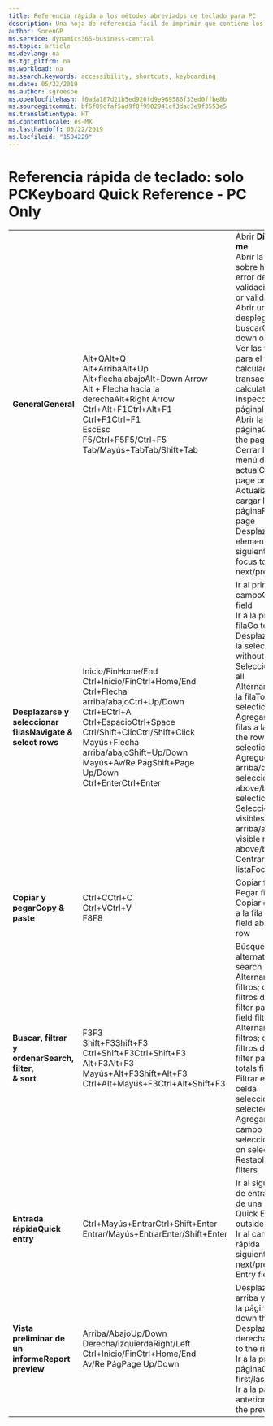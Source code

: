 ```yaml
---
title: Referencia rápida a los métodos abreviados de teclado para PC
description: Una hoja de referencia fácil de imprimir que contiene los métodos abreviados de teclado más populares para usuarios de PC.
author: SorenGP
ms.service: dynamics365-business-central
ms.topic: article
ms.devlang: na
ms.tgt_pltfrm: na
ms.workload: na
ms.search.keywords: accessibility, shortcuts, keyboarding
ms.date: 05/22/2019
ms.author: sgroespe
ms.openlocfilehash: f0ada187d21b5ed920fd9e969586f33ed0ffbe8b
ms.sourcegitcommit: bf5f89dfaf5ad9f8f9902941cf3dac3e9f3553e5
ms.translationtype: HT
ms.contentlocale: es-MX
ms.lasthandoff: 05/22/2019
ms.locfileid: "1594229"
---
```

# <a name="keyboard-quick-reference---pc-only"></a><span data-ttu-id="9978e-103">Referencia rápida de teclado: solo PC</span><span class="sxs-lookup"><span data-stu-id="9978e-103">Keyboard Quick Reference - PC Only</span></span>

||||  
|----------------|-----------|----------------|
|<span data-ttu-id="9978e-104">**General**</span><span class="sxs-lookup"><span data-stu-id="9978e-104">**General**</span></span>|<span data-ttu-id="9978e-105">Alt+Q</span><span class="sxs-lookup"><span data-stu-id="9978e-105">Alt+Q</span></span><br /><span data-ttu-id="9978e-106">Alt+Arriba</span><span class="sxs-lookup"><span data-stu-id="9978e-106">Alt+Up</span></span><br /><span data-ttu-id="9978e-107">Alt+flecha abajo</span><span class="sxs-lookup"><span data-stu-id="9978e-107">Alt+Down Arrow</span></span><br /><span data-ttu-id="9978e-108">Alt + Flecha hacia la derecha</span><span class="sxs-lookup"><span data-stu-id="9978e-108">Alt+Right Arrow</span></span><br /><span data-ttu-id="9978e-109">Ctrl+Alt+F1</span><span class="sxs-lookup"><span data-stu-id="9978e-109">Ctrl+Alt+F1</span></span><br /><span data-ttu-id="9978e-110">Ctrl+F1</span><span class="sxs-lookup"><span data-stu-id="9978e-110">Ctrl+F1</span></span><br /><span data-ttu-id="9978e-111">Esc</span><span class="sxs-lookup"><span data-stu-id="9978e-111">Esc</span></span><br /><span data-ttu-id="9978e-112">F5/Ctrl+F5</span><span class="sxs-lookup"><span data-stu-id="9978e-112">F5/Ctrl+F5</span></span><br /><span data-ttu-id="9978e-113">Tab/Mayús+Tab</span><span class="sxs-lookup"><span data-stu-id="9978e-113">Tab/Shift+Tab</span></span><br />|<span data-ttu-id="9978e-114">Abrir **Dígame**</span><span class="sxs-lookup"><span data-stu-id="9978e-114">Open **Tell me**</span></span><br /><span data-ttu-id="9978e-115">Abrir la información sobre herramientas o el error de validación</span><span class="sxs-lookup"><span data-stu-id="9978e-115">Open tooltip or validation error</span></span><br /><span data-ttu-id="9978e-116">Abrir un menú desplegable o buscar</span><span class="sxs-lookup"><span data-stu-id="9978e-116">Open a drop-down or look up</span></span><br /><span data-ttu-id="9978e-117">Ver las transacciones para el valor calculado</span><span class="sxs-lookup"><span data-stu-id="9978e-117">See the transactions for calculated value</span></span><br /><span data-ttu-id="9978e-118">Inspeccionar la página</span><span class="sxs-lookup"><span data-stu-id="9978e-118">Inspect the page</span></span><br /><span data-ttu-id="9978e-119">Abrir la ayuda de la página</span><span class="sxs-lookup"><span data-stu-id="9978e-119">Open help for the page</span></span><br /><span data-ttu-id="9978e-120">Cerrar la página o menú desplegable actual</span><span class="sxs-lookup"><span data-stu-id="9978e-120">Close the current page or drop-down</span></span><br /><span data-ttu-id="9978e-121">Actualizar o volver a cargar la página</span><span class="sxs-lookup"><span data-stu-id="9978e-121">Refresh/reload page</span></span><br /><span data-ttu-id="9978e-122">Desplazar el enfoque al elemento siguiente/anterior</span><span class="sxs-lookup"><span data-stu-id="9978e-122">Move focus to the next/previous element</span></span>|
|<span data-ttu-id="9978e-123">**Desplazarse y <br />seleccionar filas**</span><span class="sxs-lookup"><span data-stu-id="9978e-123">**Navigate &<br />select rows**</span></span>| <span data-ttu-id="9978e-124">Inicio/Fin</span><span class="sxs-lookup"><span data-stu-id="9978e-124">Home/End</span></span><br /><span data-ttu-id="9978e-125">Ctrl+Inicio/Fin</span><span class="sxs-lookup"><span data-stu-id="9978e-125">Ctrl+Home/End</span></span> <br /><span data-ttu-id="9978e-126">Ctrl+Flecha arriba/abajo</span><span class="sxs-lookup"><span data-stu-id="9978e-126">Ctrl+Up/Down</span></span><br /><span data-ttu-id="9978e-127">Ctrl+E</span><span class="sxs-lookup"><span data-stu-id="9978e-127">Ctrl+A</span></span> <br /><span data-ttu-id="9978e-128">Ctrl+Espacio</span><span class="sxs-lookup"><span data-stu-id="9978e-128">Ctrl+Space</span></span><br /><span data-ttu-id="9978e-129">Ctrl/Shift+Clic</span><span class="sxs-lookup"><span data-stu-id="9978e-129">Ctrl/Shift+Click</span></span><br /><span data-ttu-id="9978e-130">Mayús+Flecha arriba/abajo</span><span class="sxs-lookup"><span data-stu-id="9978e-130">Shift+Up/Down</span></span><br /><span data-ttu-id="9978e-131">Mayús+Av/Re Pág</span><span class="sxs-lookup"><span data-stu-id="9978e-131">Shift+Page Up/Down</span></span><br /><span data-ttu-id="9978e-132">Ctrl+Enter</span><span class="sxs-lookup"><span data-stu-id="9978e-132">Ctrl+Enter</span></span>| <span data-ttu-id="9978e-133">Ir al primer/último campo</span><span class="sxs-lookup"><span data-stu-id="9978e-133">Go to first/last field</span></span><br /><span data-ttu-id="9978e-134">Ir a la primera/última fila</span><span class="sxs-lookup"><span data-stu-id="9978e-134">Go to first/last row</span></span><br /><span data-ttu-id="9978e-135">Desplazarse sin perder la selección</span><span class="sxs-lookup"><span data-stu-id="9978e-135">Navigate without losing selection</span></span><br /><span data-ttu-id="9978e-136">Seleccionar todo</span><span class="sxs-lookup"><span data-stu-id="9978e-136">Select all</span></span><br /><span data-ttu-id="9978e-137">Alternar la selección de la fila</span><span class="sxs-lookup"><span data-stu-id="9978e-137">Toggle row selection</span></span><br /> <span data-ttu-id="9978e-138">Agregar la fila o las filas a la selección</span><span class="sxs-lookup"><span data-stu-id="9978e-138">Add the row/rows to the selection</span></span><br /><span data-ttu-id="9978e-139">Agregue una fila arriba/debajo de la selección</span><span class="sxs-lookup"><span data-stu-id="9978e-139">Add row above/below to selection</span></span><br /><span data-ttu-id="9978e-140">Seleccionar filas visibles arriba/abajo</span><span class="sxs-lookup"><span data-stu-id="9978e-140">Select visible rows above/below</span></span> <br /><span data-ttu-id="9978e-141">Centrarse en la lista</span><span class="sxs-lookup"><span data-stu-id="9978e-141">Focus out of the list</span></span>|
|<span data-ttu-id="9978e-142">**Copiar y pegar**</span><span class="sxs-lookup"><span data-stu-id="9978e-142">**Copy & paste**</span></span>|<span data-ttu-id="9978e-143">Ctrl+C</span><span class="sxs-lookup"><span data-stu-id="9978e-143">Ctrl+C</span></span><br /><span data-ttu-id="9978e-144">Ctrl+V</span><span class="sxs-lookup"><span data-stu-id="9978e-144">Ctrl+V</span></span><br /><span data-ttu-id="9978e-145">F8</span><span class="sxs-lookup"><span data-stu-id="9978e-145">F8</span></span>|<span data-ttu-id="9978e-146">Copiar filas</span><span class="sxs-lookup"><span data-stu-id="9978e-146">Copy rows</span></span><br /><span data-ttu-id="9978e-147">Pegar filas</span><span class="sxs-lookup"><span data-stu-id="9978e-147">Paste rows</span></span><br /><span data-ttu-id="9978e-148">Copiar campo de arriba a la fila actual</span><span class="sxs-lookup"><span data-stu-id="9978e-148">Copy field above into current row</span></span>|
|<span data-ttu-id="9978e-149">**Buscar, filtrar <br />y ordenar**</span><span class="sxs-lookup"><span data-stu-id="9978e-149">**Search, filter, <br />& sort**</span></span>|<span data-ttu-id="9978e-150">F3</span><span class="sxs-lookup"><span data-stu-id="9978e-150">F3</span></span><br /><span data-ttu-id="9978e-151">Shift+F3</span><span class="sxs-lookup"><span data-stu-id="9978e-151">Shift+F3</span></span><br /><span data-ttu-id="9978e-152">Ctrl+Shift+F3</span><span class="sxs-lookup"><span data-stu-id="9978e-152">Ctrl+Shift+F3</span></span><br /><span data-ttu-id="9978e-153">Alt+F3</span><span class="sxs-lookup"><span data-stu-id="9978e-153">Alt+F3</span></span><br /><span data-ttu-id="9978e-154">Mayús+Alt+F3</span><span class="sxs-lookup"><span data-stu-id="9978e-154">Shift+Alt+F3</span></span><br /><span data-ttu-id="9978e-155">Ctrl+Alt+Mayús+F3</span><span class="sxs-lookup"><span data-stu-id="9978e-155">Ctrl+Alt+Shift+F3</span></span>|<span data-ttu-id="9978e-156">Búsqueda alternativa</span><span class="sxs-lookup"><span data-stu-id="9978e-156">Toggle search</span></span><br /><span data-ttu-id="9978e-157">Alternar el panel de filtros; centrarse en los filtros de campo</span><span class="sxs-lookup"><span data-stu-id="9978e-157">Toggle filter pane; focus on field filters</span></span><br /><span data-ttu-id="9978e-158">Alternar el panel de filtros; centrarse en los filtros de totales</span><span class="sxs-lookup"><span data-stu-id="9978e-158">Toggle filter pane; focus on totals filters</span></span><br /><span data-ttu-id="9978e-159">Filtrar en el valor de la celda seleccionada</span><span class="sxs-lookup"><span data-stu-id="9978e-159">Filter on selected cell value</span></span><br /><span data-ttu-id="9978e-160">Agregar un filtro en el campo seleccionado</span><span class="sxs-lookup"><span data-stu-id="9978e-160">Add filter on selected field</span></span><br /><span data-ttu-id="9978e-161">Restablecer filtros</span><span class="sxs-lookup"><span data-stu-id="9978e-161">Reset filters</span></span>|
|<span data-ttu-id="9978e-162">**Entrada rápida**</span><span class="sxs-lookup"><span data-stu-id="9978e-162">**Quick entry**</span></span>|<span data-ttu-id="9978e-163">Ctrl+Mayús+Entrar</span><span class="sxs-lookup"><span data-stu-id="9978e-163">Ctrl+Shift+Enter</span></span><br /><span data-ttu-id="9978e-164">Entrar/Mayús+Entrar</span><span class="sxs-lookup"><span data-stu-id="9978e-164">Enter/Shift+Enter</span></span>|<span data-ttu-id="9978e-165">Ir al siguiente campo de entrada rápida fuera de una lista</span><span class="sxs-lookup"><span data-stu-id="9978e-165">Go to next Quick Entry field outside a list</span></span><br /><span data-ttu-id="9978e-166">Ir al campo de entrada rápida siguiente/anterior</span><span class="sxs-lookup"><span data-stu-id="9978e-166">Go to next/previous Quick Entry field</span></span>|
|<span data-ttu-id="9978e-167">**Vista preliminar de un informe**</span><span class="sxs-lookup"><span data-stu-id="9978e-167">**Report preview**</span></span>|<span data-ttu-id="9978e-168">Arriba/Abajo</span><span class="sxs-lookup"><span data-stu-id="9978e-168">Up/Down</span></span><br /><span data-ttu-id="9978e-169">Derecha/izquierda</span><span class="sxs-lookup"><span data-stu-id="9978e-169">Right/Left</span></span><br /><span data-ttu-id="9978e-170">Ctrl+Inicio/Fin</span><span class="sxs-lookup"><span data-stu-id="9978e-170">Ctrl+Home/End</span></span><br /><span data-ttu-id="9978e-171">Av/Re Pág</span><span class="sxs-lookup"><span data-stu-id="9978e-171">Page Up/Down</span></span>|<span data-ttu-id="9978e-172">Desplazarse hacia arriba y hacia abajo por la página</span><span class="sxs-lookup"><span data-stu-id="9978e-172">Scroll up and down the page</span></span><br /><span data-ttu-id="9978e-173">Desplazarse hacia la derecha/izquierda</span><span class="sxs-lookup"><span data-stu-id="9978e-173">Scroll to the right/left</span></span> <br /><span data-ttu-id="9978e-174">Ir a la primera/última página</span><span class="sxs-lookup"><span data-stu-id="9978e-174">Go to the first/last page</span></span><br /><span data-ttu-id="9978e-175">Ir a la página anterior/siguiente</span><span class="sxs-lookup"><span data-stu-id="9978e-175">Go to the previous/next page</span></span>|
